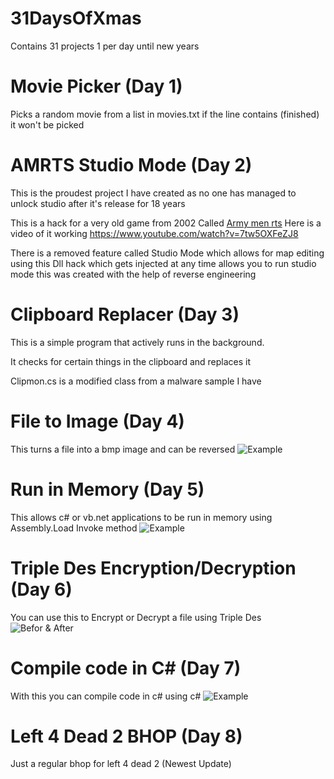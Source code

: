 # 31DaysOfXmas
Contains 31 projects 1 per day until new years

# Movie Picker (Day 1)
Picks a random movie from a list in movies.txt
if the line contains (finished) it won't be picked

# AMRTS Studio Mode (Day 2)
This is the proudest project I have created as no one has managed to unlock studio after it's release for 18 years

This is a hack for a very old game from 2002 Called [Army men rts](https://en.wikipedia.org/wiki/Army_Men:_RTS)
Here is a video of it working https://www.youtube.com/watch?v=7tw5OXFeZJ8

There is a removed feature called Studio Mode which allows for map editing
using this Dll hack which gets injected at any time allows you to run studio mode
this was created with the help of reverse engineering

# Clipboard Replacer (Day 3)
This is a simple program that actively runs in the background.

It checks for certain things in the clipboard and replaces it

Clipmon.cs is a modified class from a malware sample I have

# File to Image (Day 4)
This turns a file into a bmp image and can be reversed
![Example](https://i.imgur.com/wzjvi2P.png)

# Run in Memory (Day 5)
This allows c# or vb.net applications to be run in memory using Assembly.Load Invoke method
![Example](https://i.imgur.com/KhYo5Vr.png)

# Triple Des Encryption/Decryption (Day 6)
You can use this to Encrypt or Decrypt a file using Triple Des
![Befor & After](https://i.imgur.com/YysE8NI.png)

# Compile code in C# (Day 7)
With this you can compile code in c# using c#
![Example](https://i.imgur.com/irf0hb3.png)

# Left 4 Dead 2 BHOP (Day 8)
Just a regular bhop for left 4 dead 2 (Newest Update)
